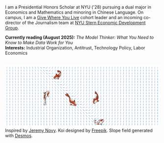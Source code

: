<p>I am a Presidential Honors Scholar at NYU ('28) pursuing a dual major in Economics and Mathematics and minoring in Chinese Language. On campus, I am a  <a href="https://www.nyu.edu/students/getting-involved/leadership-and-service/volunteer-service/give-where-you-live.html">Give Where You Live</a> cohort leader and an incoming co-director of the Journalism team at <a href = "https://www.nyusternedg.org/">NYU Stern Economic Development Group</a>. </p>

<p><b>Currently reading (August 2025):</b> <i>The Model Thinker: What You Need to Know to Make Data Work for You</i>  <br>
<b>Interests:</b> Industrial Organization, Antitrust, Technology Policy, Labor Economics</p>
<br>
<img src = "slopefieldnobg.png">
Inspired by <a href = "https://www.kqed.org/news/11987286/ever-seen-a-koi-fish-on-the-sidewalk-artist-explains-hidden-meaning">Jeremy Novy</a>. Koi designed by  <a href="http://www.freepik.com">Freepik</a>. Slope field generated with <a href = "https://www.desmos.com/calculator/eofv8lpzd8"> Desmos</a>. 
